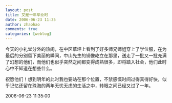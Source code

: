 ```yaml
---
layout: post
title: 又是一年毕业时
date: 2006-06-23 11:35
author: zhaohao
comments: true
categories: [weblog]
---
```

今天的小礼堂分外的热闹，在中区草坪上看到了好多师兄师姐穿上了学位服，在为最后的分别留下美丽的瞬间，中山先生的铜像屹立在那里，送走了一批又一批充满了幻想的他们，而他们也似乎突然之间都变得成熟很多，即将踏入社会，他们此时心中不知道在想些什么。

祝愿他们！想到明年的此时我也要站在那个位置，不禁感慨时间过得真得好快，似乎记忆还留在珠海的两年无忧无虑的生活之中，转眼之间已经又过了一年。

2006-06-23 11:35:00
